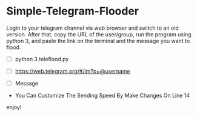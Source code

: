 # Simple-Telegram-Flooder


Login to your telegram channel via web browser and switch to an old version. After that, copy the URL of the user/group, run the program using python 3, and paste the link on the terminal and the message you want to flood.






- [ ] python 3 teleflood.py
- [ ] https://web.telegram.org/#/im?p=@username
- [ ] Message



- You Can Customize The Sending Speed By Make Changes On Line 14




enjoy!
